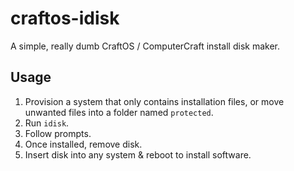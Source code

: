# craftos-idisk
A simple, really dumb CraftOS / ComputerCraft install disk maker.
## Usage
1. Provision a system that only contains installation files, or move unwanted files into a folder named `protected`.
2. Run `idisk`.
3. Follow prompts.
4. Once installed, remove disk.
5. Insert disk into any system & reboot to install software.
